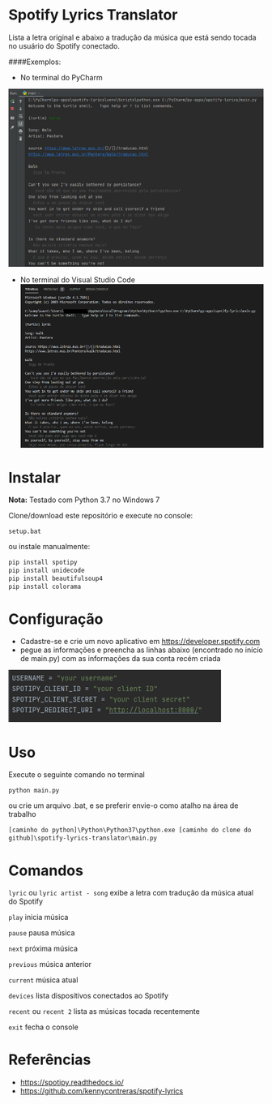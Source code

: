 # Spotify Lyrics Translator
Lista a letra original e abaixo a tradução da música que está sendo tocada no usuário do Spotify conectado.

####Exemplos:

* No terminal do PyCharm
<img src="README_pycharm.png" alt="Image Console PyCharm" />

* No terminal do Visual Studio Code
![visualstudiocode](./README_visualstudiocode.png "Image Console Visual Studio Code")

# Instalar
**Nota:** Testado com Python 3.7 no Windows 7 

Clone/download este repositório e execute no console:
```
setup.bat
```
ou instale manualmente:
```
pip install spotipy
pip install unidecode
pip install beautifulsoup4
pip install colorama
```

# Configuração

* Cadastre-se e crie um novo aplicativo em https://developer.spotify.com
* pegue as informações e preencha as linhas abaixo (encontrado no inícío de main.py) com as informações da sua conta recém criada

![config](./README_config.png "Image Config")

# Uso
Execute o seguinte comando no terminal 
```
python main.py
```
ou crie um arquivo .bat, e se preferir envie-o como atalho na área de trabalho
```
[caminho do python]\Python\Python37\python.exe [caminho do clone do github]\spotify-lyrics-translator\main.py
```

# Comandos

```lyric``` ou ```lyric artist - song``` exibe a letra com tradução da música atual do Spotify

```play``` inicia música

```pause``` pausa música

```next``` próxima música

```previous``` música anterior

```current``` música atual

```devices``` lista dispositivos conectados ao Spotify

```recent``` ou ```recent 2``` lista as músicas tocada recentemente

```exit``` fecha o console

# Referências

* https://spotipy.readthedocs.io/
* https://github.com/kennycontreras/spotify-lyrics

